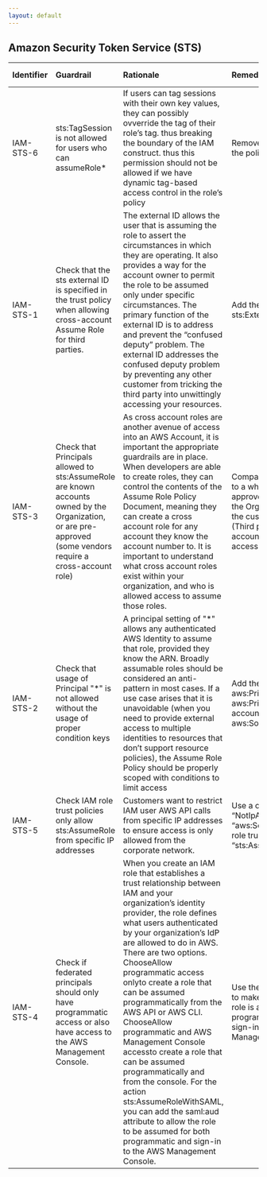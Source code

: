 ```yaml
---
layout: default
---
```


## Amazon Security Token Service (STS)

| Identifier   | Guardrail                                                                                                                                                     | Rationale                                                                                                                                                                                                                                                                                                                                                                                                                                                                                                                                                                                                                                                                              | Remediation                                                                                                                                                                     | References                                                                                                                                                                                                                                                                                                                                       | Policy       | IAM Actions   |
|:-------------|:--------------------------------------------------------------------------------------------------------------------------------------------------------------|:---------------------------------------------------------------------------------------------------------------------------------------------------------------------------------------------------------------------------------------------------------------------------------------------------------------------------------------------------------------------------------------------------------------------------------------------------------------------------------------------------------------------------------------------------------------------------------------------------------------------------------------------------------------------------------------|:--------------------------------------------------------------------------------------------------------------------------------------------------------------------------------|:-------------------------------------------------------------------------------------------------------------------------------------------------------------------------------------------------------------------------------------------------------------------------------------------------------------------------------------------------|:-------------|:--------------|
| IAM-STS-6    | sts:TagSession is not allowed for users who can assumeRole*                                                                                                   | If users can tag sessions with their own key values, they can possibly ovverride the tag of their role’s tag. thus breaking the boundary of the IAM construct. thus this permission should not be allowed if we have dynamic tag-based access control in the role’s policy                                                                                                                                                                                                                                                                                                                                                                                                             | Removests:TagSessionfrom the policy                                                                                                                                             | https://docs.aws.amazon.com/IAM/latest/UserGuide/id_session-tags.html#id_session-tags_permissions-required                                                                                                                                                                                                                                       | IAM policy   |               |
| IAM-STS-1    | Check that the sts external ID is specified in the trust policy when allowing cross-account Assume Role for third parties.                                    | The external ID allows the user that is assuming the role to assert the circumstances in which they are operating. It also provides a way for the account owner to permit the role to be assumed only under specific circumstances. The primary function of the external ID is to address and prevent the “confused deputy” problem. The external ID addresses the confused deputy problem by preventing any other customer from tricking the third party into unwittingly accessing your resources.                                                                                                                                                                                   | Add the condition sts:ExternalId.                                                                                                                                               | https://docs.aws.amazon.com/IAM/latest/UserGuide/reference_policies_condition-keys.html#condition-keys-sourcearn https://docs.aws.amazon.com/AWSSimpleQueueService/latest/SQSDeveloperGuide/sqs-using-identity-based-policies.html                                                                                                               | Trust Policy |               |
| IAM-STS-3    | Check that Principals allowed to sts:AssumeRole are known accounts owned by the Organization, or are pre-approved (some vendors require a cross-account role) | As cross account roles are another avenue of access into an AWS Account, it is important the appropriate guardrails are in place. When developers are able to create roles, they can control the contents of the Assume Role Policy Document, meaning they can create a cross account role for any account they know the account number to. It is important to understand what cross account roles exist within your organization, and who is allowed access to assume those roles.                                                                                                                                                                                                    | Compare allowed principals to a whitelist of pre-approved accounts within the Org or whitelisted by the customer InfoSec Team (Third party Vendor accounts that require access) | https://docs.aws.amazon.com/IAM/latest/UserGuide/reference_policies_elements_principal.html https://docs.aws.amazon.com/IAM/latest/UserGuide/id_roles_common-scenarios_third-party.html                                                                                                                                                          | Trust Policy |               |
| IAM-STS-2    | Check that usage of Principal "*" is not allowed without the usage of proper condition keys                                                                   | A principal setting of "*" allows any authenticated AWS Identity to assume that role, provided they know the ARN. Broadly assumable roles should be considered an anti-pattern in most cases. If a use case arises that it is unavoidable (when you need to provide external access to multiple identities to resources that don’t support resource policies), the Assume Role Policy should be properly scoped with conditions to limit access                                                                                                                                                                                                                                        | Add the condition aws:PrincipalOrgId, or aws:PrincipalArn with an account number, or aws:SourceAccount                                                                          | https://docs.aws.amazon.com/IAM/latest/UserGuide/reference_policies_condition-keys.html https://docs.aws.amazon.com/IAM/latest/UserGuide/reference_policies_elements_principal.html                                                                                                                                                              | Trust Policy |               |
| IAM-STS-5    | Check IAM role trust policies only allow sts:AssumeRole from specific IP addresses                                                                            | Customers want to restrict IAM user AWS API calls from specific IP addresses to ensure access is only allowed from the corporate network.                                                                                                                                                                                                                                                                                                                                                                                                                                                                                                                                              | Use a condition with “NotIpAddress” and “aws:SourceIp” in the IAM role trust policy for the “sts:AssumeRole” action.                                                            | https://aws.amazon.com/premiumsupport/knowledge-center/iam-restrict-calls-ip-addresses/ *** You can use theaws:SourceIpglobal condition key in the condition element of an IAM policy to restrict API calls from specific IP addresses. However, this denies access to AWS services, such as AWS CloudFormation, that make calls on your behalf. | Trust Policy |               |
| IAM-STS-4    | Check if federated principals should only have programmatic access or also have access to the AWS Management Console.                                         | When you create an IAM role that establishes a trust relationship between IAM and your organization’s identity provider, the role defines what users authenticated by your organization’s IdP are allowed to do in AWS. There are two options. ChooseAllow programmatic access onlyto create a role that can be assumed programmatically from the AWS API or AWS CLI. ChooseAllow programmatic and AWS Management Console accessto create a role that can be assumed programmatically and from the console. For the action sts:AssumeRoleWithSAML, you can add the saml:aud attribute to allow the role to be assumed for both programmatic and sign-in to the AWS Management Console. | Use the saml:aud attribute to make sure that the IAM role is assumable programmatically and for sign-in to the AWS Management Console.                                          | https://docs.aws.amazon.com/IAM/latest/UserGuide/id_roles_providers_enable-console-saml.html https://docs.aws.amazon.com/IAM/latest/UserGuide/id_roles_create_for-idp_saml.html#idp_saml_Create                                                                                                                                                  | Trust Policy |               |